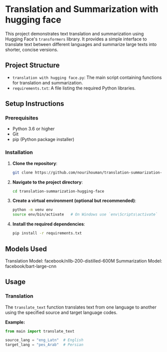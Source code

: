 # Translation and Summarization with hugging face

This project demonstrates text translation and summarization using Hugging Face's `transformers` library. It provides a simple interface to translate text between different languages and summarize large texts into shorter, concise versions.

## Project Structure

- `translation with hugging face.py`: The main script containing functions for translation and summarization.
- `requirements.txt`: A file listing the required Python libraries.

## Setup Instructions

### Prerequisites

- Python 3.6 or higher
- Git
- pip (Python package installer)

### Installation

1. **Clone the repository**:

    ```bash
    git clone https://github.com/nourihouman/translation-summarization-hugging-face.git
    ```

2. **Navigate to the project directory**:

    ```bash
    cd translation-summarization-hugging-face
    ```

3. **Create a virtual environment (optional but recommended)**:

    ```bash
    python -m venv env
    source env/bin/activate   # On Windows use `env\Scripts\activate`
    ```

4. **Install the required dependencies**:

    ```bash
    pip install -r requirements.txt
    ```


## Models Used
Translation Model: facebook/nllb-200-distilled-600M
Summarization Model: facebook/bart-large-cnn

## Usage

### Translation

The `translate_text` function translates text from one language to another using the specified source and target language codes.

**Example:**

```python
from main import translate_text

source_lang = "eng_Latn"  # English
target_lang = "pes_Arab"  # Persian

